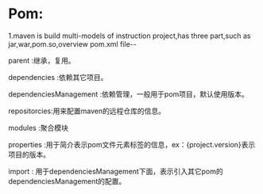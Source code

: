 Pom:
===
1.maven is build multi-models of instruction project,has three part,such as jar,war,pom.so,overview pom.xml file--
  
  parent :继承，复用。 
  
  dependencies :依赖其它项目。
   
  dependenciesManagement :依赖管理，一般用于pom项目，默认使用版本。
   
  repositorcies:用来配置maven的远程仓库的信息。
  
  modules :聚合模块
   
  properties :用于简介表示pom文件元素标签的信息，ex：{project.version}表示项目的版本。
  
  import : 用于dependenciesManagement下面，表示引入其它pom的dependenciesManagement的配置。
  
